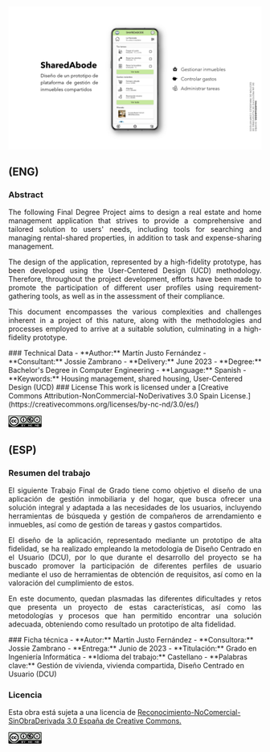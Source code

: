![N|Solid](https://github.com/martinsio/SharedAbode/blob/main/Slides/front.png?raw=true)

## (ENG)
### Abstract
<div style='text-align:justify;'>
The following Final Degree Project aims to design a real estate and home management application that strives to provide a comprehensive and tailored solution to users' needs, including tools for searching and managing rental-shared properties, in addition to task and expense-sharing management.

The design of the application, represented by a high-fidelity prototype, has been developed using the User-Centered Design (UCD) methodology. Therefore, throughout the project development, efforts have been made to promote the participation of different user profiles using requirement-gathering tools, as well as in the assessment of their compliance.

This document encompasses the various complexities and challenges inherent in a project of this nature, along with the methodologies and processes employed to arrive at a suitable solution, culminating in a high-fidelity prototype.
</div>
### Technical Data
- **Author:** Martín Justo Fernández
- **Consultant:** Jossie Zambrano
- **Delivery:** June 2023
- **Degree:** Bachelor's Degree in Computer Engineering
- **Language:** Spanish
- **Keywords:** Housing management, shared housing, User-Centered Design (UCD)
### License
This work is licensed under a [Creative Commons Attribution-NonCommercial-NoDerivatives 3.0 Spain License.](https://creativecommons.org/licenses/by-nc-nd/3.0/es/)

![N|Solid](https://github.com/martinsio/SharedAbode/blob/main/Slides/license.png?raw=true)


## (ESP)
### Resumen del trabajo
<div style='text-align:justify;'>
El siguiente Trabajo Final de Grado tiene como objetivo el diseño de una aplicación de gestión inmobiliaria y del hogar, que busca ofrecer una solución integral y adaptada a las necesidades de los usuarios, incluyendo herramientas de búsqueda y gestión de compañeros de arrendamiento e inmuebles, así como de gestión de tareas y gastos compartidos.

El diseño de la aplicación, representado mediante un prototipo de alta fidelidad, se ha realizado empleando la metodología de Diseño Centrado en el Usuario (DCU), por lo que durante el desarrollo del proyecto se ha buscado promover la participación de diferentes perfiles de usuario mediante el uso de herramientas de obtención de requisitos, así como en la valoración del cumplimiento de estos.

En este documento, quedan plasmadas las diferentes dificultades y retos que presenta un proyecto de estas características, así como las metodologías y procesos que han permitido encontrar una solución adecuada, obteniendo como resultado un prototipo de alta fidelidad. 
</div>
### Ficha técnica
 - **Autor:** Martín Justo Fernández
 - **Consultora:** Jossie Zambrano
 - **Entrega:** Junio de 2023
 - **Titulación:** Grado en Ingeniería Informática
 - **Idioma del trabajo:** Castellano
 - **Palabras clave:** Gestión de vivienda, vivienda compartida, Diseño Centrado en Usuario (DCU)
 
### Licencia
Esta obra está sujeta a una licencia de [Reconocimiento-NoComercial-SinObraDerivada 3.0 España de Creative Commons.](https://creativecommons.org/licenses/by-nc-nd/3.0/es/)

![N|Solid](https://github.com/martinsio/SharedAbode/blob/main/Slides/license.png?raw=true)
